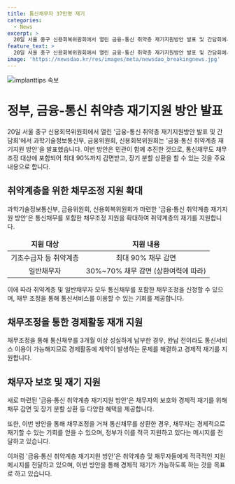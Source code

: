 ```yaml
---
title: 통신채무자 37만명 재기
categories:
  - News
excerpt: >
  20일 서울 중구 신용회복위원회에서 열린 금융-통신 취약층 재기지원방안 발표 및 간담회에서 이동춘(왼쪽부터) 다날 상무, 진기혁 KG모빌리언스 상무, 이재연 신용회복위원장, 김주현 금융위원장 등이 기념촬영을 하고 있다. 정부는 통신채무와 금융채무 모두 포함한 통합채무조정을 도입하여 최대 90%까지 감면을 제공하고, 10년 장기분할상환도 가능하게 했다. 신복위 산하 전국 50개 서민금융통합지원센터나 사이버상담부에서 신청 가능하며, 채무자는 3개월 이상 납부하면 통신서비스를 다시 이용할 수 있다. 
feature_text: >
  20일 서울 중구 신용회복위원회에서 열린 금융-통신 취약층 재기지원방안 발표 및 간담회에서 이동춘(왼쪽부터) 다날 상무, 진기혁 KG모빌리언스 상무, 이재연 신용회복위원장, 김주현 금융위원장 등이 기념촬영을 하고 있다. 정부는 통신채무와 금융채무 모두 포함한 통합채무조정을 도입하여 최대 90%까지 감면을 제공하고, 10년 장기분할상환도 가능하게 했다. 신복위 산하 전국 50개 서민금융통합지원센터나 사이버상담부에서 신청 가능하며, 채무자는 3개월 이상 납부하면 통신서비스를 다시 이용할 수 있다. 
image: 'https://newsdao.kr/res/images/meta/newsdao_breakingnews.jpg'
---
```


<p><img src="https://newsdao.kr/res/images/meta/newsdao_breakingnews.jpg" alt="implanttips 속보" /></p>

<h1>정부, 금융-통신 취약층 재기지원 방안 발표</h1>

<p>20일 서울 중구 신용회복위원회에서 열린 '금융-통신 취약층 재기지원방안 발표 및 간담회'에서 과학기술정보통신부, 금융위원회, 신용회복위원회는 '금융·통신 취약계층 재기지원 방안'을 발표했습니다. 이번 방안은 민관이 함께 추진한 것으로, 통신채무도 채무조정 대상에 포함되어 최대 90%까지 감면받고, 장기 분할 상환을 할 수 있는 것을 주요 내용으로 합니다.</p>

<h2 data-ke-size="size26">취약계층을 위한 채무조정 지원 확대</h2>

<p data-ke-size="size16">과학기술정보통신부, 금융위원회, 신용회복위원회가 마련한 '금융·통신 취약계층 재기지원 방안'은 통신채무를 포함한 채무조정 지원을 확대하여 취약계층의 재기를 지원합니다.</p>

<table>
<thead>
<tr>
<td style="text-align: center; height: 17px;"><b>지원 대상</b></td>
<td style="text-align: center; height: 17px;"><b>지원 내용</b></td>
</tr>
</thead>
<tbody>
<tr>
<td style="text-align: center; height: 17px;">기초수급자 등 취약계층</td>
<td style="text-align: center; height: 17px;">최대 90% 채무 감면</td>
</tr>
<tr>
<td style="text-align: center; height: 17px;">일반채무자</td>
<td style="text-align: center; height: 17px;">30%~70% 채무 감면 (상환여력에 따라)</td>
</tr>
</tbody>
</table>

<p data-ke-size="size16">이에 따라 취약계층 및 일반채무자 모두 통신채무를 포함한 채무조정을 신청할 수 있으며, 채무 조정을 통해 통신서비스를 이용할 수 있는 기회를 제공합니다.</p>

<h2 data-ke-size="size26">채무조정을 통한 경제활동 재개 지원</h2>

<p data-ke-size="size16">채무조정을 통해 통신채무를 3개월 이상 성실하게 납부한 경우, 완납 전이라도 통신서비스 이용이 가능해지므로 경제활동에 제약이 발생하는 문제를 해결하고 경제적 재기를 지원합니다.</p>

<h2 data-ke-size="size26">채무자 보호 및 재기 지원</h2>

<p data-ke-size="size16">새로 마련된 '금융·통신 취약계층 재기지원 방안'은 채무자의 보호와 경제적 재기를 위해 채무 감면 및 장기 분할 상환 등 다양한 혜택을 제공합니다.</p>

<p data-ke-size="size16">또한, 이번 방안을 통해 채무조정을 거쳐 통신채무를 상환한 경우, 채무자는 경제적으로 재기할 수 있는 기회를 얻을 수 있으며, 정부가 이를 적극 지원하고 있다는 메시지를 전달하고 있습니다.</p>

<p>이처럼 '금융·통신 취약계층 재기지원 방안'은 취약계층 및 채무자들에게 적극적인 지원 메시지를 전달하고 있으며, 이번 방안을 통해 경제적 재기가 가능하도록 하는 것을 목표로 하고 있습니다.</p>

